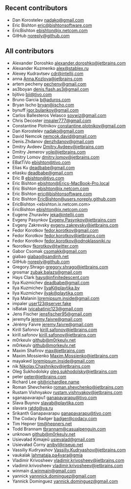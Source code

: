 Recent contributors
-----------------------------------
 - Dan Korostelev <nadako@gmail.com>
 - Eric Bishton <eric@bishtonsoftware.com>
 - EricBishton <ebishton@ix.netcom.com>
 - GitHub <noreply@github.com>

All contributors
-----------------------------------
- Alexander Doroshko <alexander.doroshko@jetbrains.com>
- Alexander Kuzmenko <alex@stablex.ru>
- Alexey Kudravtsev <cdr@intellij.com>
- anna <Anna.Kozlova@jetbrains.com>
- artem pecheny <pecheny@gmail.com>
- as3boyan <denis.flash.as3@gmail.com>
- bjitivo <bji@tivo.com>
- Bruno Garcia <b@aduros.com>
- Bryan Ischo <bryan@ischo.com>
- bynuff <igor.bulankov@gmail.com>
- Carlos Ballesteros Velasco <soywiz@gmail.com>
- Chris Decoster <impaler777@gmail.com>
- Constantine Plotnikov <constantine.plotnikov@gmail.com>
- Dan Korostelev <nadako@gmail.com>
- David Nemcok <nemcok.david@gmail.com>
- Denis.Zhdanov <denzhdanov@gmail.com>
- Dmitry Avdeev <Dmitry.Avdeev@jetbrains.com>
- Dmitry Jemerov <yole@jetbrains.com>
- Dmitry Lomov <dmitry.lomov@jetbrains.com>
- EBatTiVo <ebishton@tivo.com>
- Elias Ku <deadbabe@gmail.com>
- eliasku <deadbabe@gmail.com>
- Eric B <ebishton@tivo.com>
- Eric Bishton <ebishton@Erics-MacBook-Pro.local>
- Eric Bishton <ebishton@ix.netcom.com>
- Eric Bishton <eric@bishtonsoftware.com>
- Eric Bishton <EricBishton@users.noreply.github.com>
- EricBishton <ebishton.ix.netcom.com>
- EricBishton <ebishton@ix.netcom.com>
- Eugene Zhuravlev <jeka@intellij.com>
- Evgeny Pasynkov <Evgeny.Pasynkov@jetbrains.com>
- Evgeny Zakrevsky <evgeny.zakrevsky@jetbrains.com>
- Fedor Korotkov <fedor.korotkov@gmail.com>
- Fedor Korotkov <fedor.korotkov@jetbrains.com>
- Fedor Korotkov <fedor.korotkov@odnoklassniki.ru>
- fkorotkov <fkorotkov@twitter.com>
- Gabor Csomak <csomakk@gmail.com>
- giabao <giabao@sandinh.net>
- GitHub <noreply@github.com>
- Gregory.Shrago <gregory.shrago@jetbrains.com>
- grosmar <zubak.balazs@gmail.com>
- Hays Clark <hays@infinitedescent.com>
- Ilya Kuzmichev <deadbabe@gmail.com>
- Ilya Kuzmichev <IlyaK@playtika.by>
- Ilya Kuzmichev <ilyak@playtika.com>
- Ilya Malanin <loremipsum.inside@gmail.com>
- impaler <user123@server.fake>
- isBatak <ivicabatinic123@gmail.com>
- Jens Fischer <jensfischer95@gmail.com>
- jeremyfa <jeremy.faivre@gmail.com>
- Jérémy Faivre <jeremy.faivre@gmail.com>
- Kirill Safonov <kirill.safonov@jetbrains.com>
- kirill.safonov <kirill.safonov@jetbrains.com>
- m0rkeulv <github@m0rkeulv.net>
- m0rkeulv <github@morkeulv.net>
- Maxim Shafirov <max@jetbrains.com>
- Maxim.Mossienko <Maxim.Mossienko@jetbrains.com>
- mayakwd <loremipsum.inside@gmail.com>
- nik <Nikolay.Chashnikov@jetbrains.com>
- Oleg Sukhodolsky <oleg.sukhodolsky@jetbrains.com>
- peter <peter@jetbrains.com>
- Richard Lee <git@richardlee.name>
- Roman Shevchenko <roman.shevchenko@jetbrains.com>
- Rustam Vishnyakov <rustam.vishnyakov@jetbrains.com>
- sganapavarapu1 <ganapavarapu@tivo.com>
- Slava Buynov <slavab@playtika.com>
- slavara <ratdg@ya.ru>
- Srikanth Ganapavarapu <ganapavarapu@tivo.com>
- The Codacy Badger <badger@codacy.com>
- Tim Hepner <tim@hepners.net>
- Todd Brannam <tbrannam@casualpenguin.com>
- unknown <github@m0rkeulv.net>
- Usievaład Kimajeŭ <usievalad@gmail.com>
- Usievaład Čorny <anibyl@riseup.net>
- Vassiliy Kudryashov <Vassiliy.Kudryashov@jetbrains.com>
- vaukalak <lahmataja.pa4vara@gmia>
- Vladimir Krivosheev <vladimir.krivosheev@jetbrains.com>
- vladimir.krivosheev <vladimir.krivosheev@jetbrains.com>
- winmain <d.winmain@gmail.com>
- yannick <yannnick.dominguez@gmail.com>
- Yannick Dominguez <yannick.dominguez@gmail.com>
